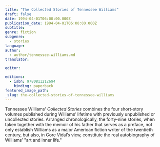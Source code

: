 ```yaml
---
title: "The Collected Stories of Tennessee Williams"
draft: false
date: 1994-04-01T06:00:00.000Z
publication_date: 1994-04-01T06:00:00.000Z
subtitle:
genre: fiction
subgenre:
  - stories
language:
author:
  - author/tennessee-williams.md
translator:

editor:

editions:
  - isbn: 9780811212694
    binding: paperback
featured_image_path:
_slug: the-collected-stories-of-tennessee-williams
---
```


Tennessee Williams’ _Collected Stories_ combines the four short-story volumes published during Williams’ lifetime with previously unpublished or uncollected stories. Arranged chronologically, the forty-nine stories, when taken together with the memoir of his father that serves as a preface, not only establish Williams as a major American fiction writer of the twentieth century, but also, in Gore Vidal’s view, constitute the real autobiography of Williams’ "art and inner life."


